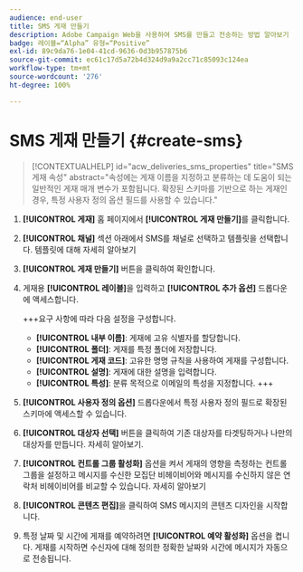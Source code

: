 ```yaml
---
audience: end-user
title: SMS 게재 만들기
description: Adobe Campaign Web을 사용하여 SMS를 만들고 전송하는 방법 알아보기
badge: 레이블=“Alpha” 유형=“Positive”
exl-id: 89c9da76-1e04-41cd-9636-0d3b957875b6
source-git-commit: ec61c17d5a72b4d324d9a9a2cc71c85093c124ea
workflow-type: tm+mt
source-wordcount: '276'
ht-degree: 100%

---
```


# SMS 게재 만들기  {#create-sms}

>[!CONTEXTUALHELP]
>id="acw_deliveries_sms_properties"
>title="SMS 게재 속성"
>abstract="속성에는 게재 이름을 지정하고 분류하는 데 도움이 되는 일반적인 게재 매개 변수가 포함됩니다. 확장된 스키마를 기반으로 하는 게재인 경우, 특정 사용자 정의 옵션 필드를 사용할 수 있습니다."

1. **[!UICONTROL 게재]** 홈 페이지에서 **[!UICONTROL 게재 만들기]**&#x200B;를 클릭합니다.

1. **[!UICONTROL 채널]** 섹션 아래에서 SMS를 채널로 선택하고 템플릿을 선택합니다. 템플릿에 대해 자세히 알아보기

1. **[!UICONTROL 게재 만들기]** 버튼을 클릭하여 확인합니다.

1. 게재용 **[!UICONTROL 레이블]**&#x200B;을 입력하고 **[!UICONTROL 추가 옵션]** 드롭다운에 액세스합니다.

   +++요구 사항에 따라 다음 설정을 구성합니다.
   * **[!UICONTROL 내부 이름]**: 게재에 고유 식별자를 할당합니다.
   * **[!UICONTROL 폴더]**: 게재를 특정 폴더에 저장합니다.
   * **[!UICONTROL 게재 코드]**: 고유한 명명 규칙을 사용하여 게재를 구성합니다.
   * **[!UICONTROL 설명]**: 게재에 대한 설명을 입력합니다.
   * **[!UICONTROL 특성]**: 분류 목적으로 이메일의 특성을 지정합니다.
+++

1. **[!UICONTROL 사용자 정의 옵션]** 드롭다운에서 특정 사용자 정의 필드로 확장된 스키마에 액세스할 수 있습니다.

1. **[!UICONTROL 대상자 선택]** 버튼을 클릭하여 기존 대상자를 타겟팅하거나 나만의 대상자를 만듭니다. 자세히 알아보기.

1. **[!UICONTROL 컨트롤 그룹 활성화]** 옵션을 켜서 게재의 영향을 측정하는 컨트롤 그룹을 설정하고 메시지를 수신한 모집단 비헤이비어와 메시지를 수신하지 않은 연락처 비헤이비어를 비교할 수 있습니다. 자세히 알아보기

1. **[!UICONTROL 콘텐츠 편집]**&#x200B;을 클릭하여 SMS 메시지의 콘텐츠 디자인을 시작합니다.

1. 특정 날짜 및 시간에 게재를 예약하려면 **[!UICONTROL 예약 활성화]** 옵션을 켭니다. 게재를 시작하면 수신자에 대해 정의한 정확한 날짜와 시간에 메시지가 자동으로 전송됩니다.

